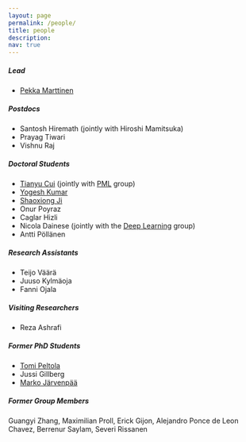 ```yaml
---
layout: page
permalink: /people/
title: people
description:
nav: true
---
```


##### Lead
- [Pekka Marttinen](https://users.ics.aalto.fi/~pemartti/)

##### Postdocs

- Santosh Hiremath (jointly with Hiroshi Mamitsuka)
- Prayag Tiwari
- Vishnu Raj


##### Doctoral Students
- [Tianyu Cui](https://tycui.github.io/) (jointly with [PML](https://research.cs.aalto.fi/pml/) group)
- [Yogesh Kumar](https://ykumards.github.io/demic-homepage/)
- [Shaoxiong Ji](http://shaoxiong.ml/)
- Onur Poyraz
- Caglar Hizli
- Nicola Dainese (jointly with the [Deep Learning](https://research.cs.aalto.fi/bayes/index.shtml) group)
- Antti Pöllänen


##### Research Assistants
- Teijo Väärä
- Juuso Kylmäoja
- Fanni Ojala


##### Visiting Researchers
- Reza Ashrafi

##### Former PhD Students
- [Tomi Peltola](http://www.tmpl.fi/)
- Jussi Gillberg
- [Marko Järvenpää](https://mjarvenpaa.github.io/)

##### Former Group Members
Guangyi Zhang, Maximilian Proll, Erick Gijon, Alejandro Ponce de Leon Chavez, Berrenur Saylam, Severi Rissanen

